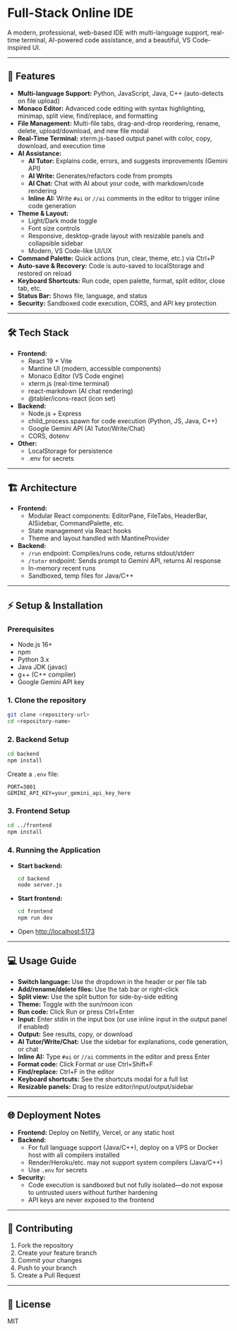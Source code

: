 # Full-Stack Online IDE

A modern, professional, web-based IDE with multi-language support, real-time terminal, AI-powered code assistance, and a beautiful, VS Code-inspired UI.

---

## 🚀 Features

- **Multi-language Support:** Python, JavaScript, Java, C++ (auto-detects on file upload)
- **Monaco Editor:** Advanced code editing with syntax highlighting, minimap, split view, find/replace, and formatting
- **File Management:** Multi-file tabs, drag-and-drop reordering, rename, delete, upload/download, and new file modal
- **Real-Time Terminal:** xterm.js-based output panel with color, copy, download, and execution time
- **AI Assistance:**
  - **AI Tutor:** Explains code, errors, and suggests improvements (Gemini API)
  - **AI Write:** Generates/refactors code from prompts
  - **AI Chat:** Chat with AI about your code, with markdown/code rendering
  - **Inline AI:** Write `#ai` or `//ai` comments in the editor to trigger inline code generation
- **Theme & Layout:**
  - Light/Dark mode toggle
  - Font size controls
  - Responsive, desktop-grade layout with resizable panels and collapsible sidebar
  - Modern, VS Code-like UI/UX
- **Command Palette:** Quick actions (run, clear, theme, etc.) via Ctrl+P
- **Auto-save & Recovery:** Code is auto-saved to localStorage and restored on reload
- **Keyboard Shortcuts:** Run code, open palette, format, split editor, close tab, etc.
- **Status Bar:** Shows file, language, and status
- **Security:** Sandboxed code execution, CORS, and API key protection

---

## 🛠 Tech Stack

- **Frontend:**
  - React 19 + Vite
  - Mantine UI (modern, accessible components)
  - Monaco Editor (VS Code engine)
  - xterm.js (real-time terminal)
  - react-markdown (AI chat rendering)
  - @tabler/icons-react (icon set)
- **Backend:**
  - Node.js + Express
  - child_process.spawn for code execution (Python, JS, Java, C++)
  - Google Gemini API (AI Tutor/Write/Chat)
  - CORS, dotenv
- **Other:**
  - LocalStorage for persistence
  - .env for secrets

---

## 🏗️ Architecture

- **Frontend:**
  - Modular React components: EditorPane, FileTabs, HeaderBar, AISidebar, CommandPalette, etc.
  - State management via React hooks
  - Theme and layout handled with MantineProvider
- **Backend:**
  - `/run` endpoint: Compiles/runs code, returns stdout/stderr
  - `/tutor` endpoint: Sends prompt to Gemini API, returns AI response
  - In-memory recent runs
  - Sandboxed, temp files for Java/C++

---

## ⚡ Setup & Installation

### Prerequisites
- Node.js 16+
- npm
- Python 3.x
- Java JDK (javac)
- g++ (C++ compiler)
- Google Gemini API key

### 1. Clone the repository
```bash
git clone <repository-url>
cd <repository-name>
```

### 2. Backend Setup
```bash
cd backend
npm install
```
Create a `.env` file:
```
PORT=3001
GEMINI_API_KEY=your_gemini_api_key_here
```

### 3. Frontend Setup
```bash
cd ../frontend
npm install
```

### 4. Running the Application
- **Start backend:**
  ```bash
  cd backend
  node server.js
  ```
- **Start frontend:**
  ```bash
  cd frontend
  npm run dev
  ```
- Open [http://localhost:5173](http://localhost:5173)

---

## 💻 Usage Guide
- **Switch language:** Use the dropdown in the header or per file tab
- **Add/rename/delete files:** Use the tab bar or right-click
- **Split view:** Use the split button for side-by-side editing
- **Theme:** Toggle with the sun/moon icon
- **Run code:** Click Run or press Ctrl+Enter
- **Input:** Enter stdin in the input box (or use inline input in the output panel if enabled)
- **Output:** See results, copy, or download
- **AI Tutor/Write/Chat:** Use the sidebar for explanations, code generation, or chat
- **Inline AI:** Type `#ai` or `//ai` comments in the editor and press Enter
- **Format code:** Click Format or use Ctrl+Shift+F
- **Find/replace:** Ctrl+F in the editor
- **Keyboard shortcuts:** See the shortcuts modal for a full list
- **Resizable panels:** Drag to resize editor/input/output/sidebar

---

## 🌐 Deployment Notes
- **Frontend:** Deploy on Netlify, Vercel, or any static host
- **Backend:**
  - For full language support (Java/C++), deploy on a VPS or Docker host with all compilers installed
  - Render/Heroku/etc. may not support system compilers (Java/C++)
  - Use `.env` for secrets
- **Security:**
  - Code execution is sandboxed but not fully isolated—do not expose to untrusted users without further hardening
  - API keys are never exposed to the frontend

---

## 🤝 Contributing
1. Fork the repository
2. Create your feature branch
3. Commit your changes
4. Push to your branch
5. Create a Pull Request

---

## 📄 License
MIT 
